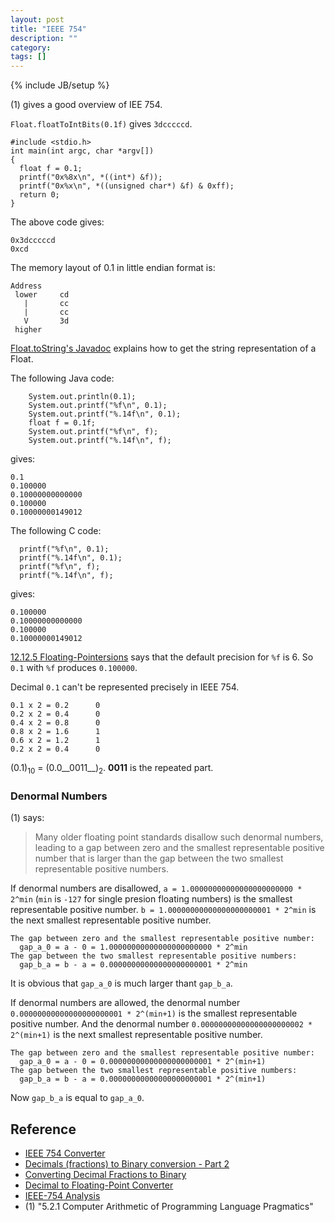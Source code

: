```yaml
---
layout: post
title: "IEEE 754"
description: ""
category: 
tags: []
---
```

{% include JB/setup %}

(1) gives a good overview of IEE 754.

`Float.floatToIntBits(0.1f)` gives `3dcccccd`. 

```
#include <stdio.h>
int main(int argc, char *argv[])
{
  float f = 0.1; 
  printf("0x%8x\n", *((int*) &f));
  printf("0x%x\n", *((unsigned char*) &f) & 0xff);
  return 0;
}
```

The above code gives:

```
0x3dcccccd
0xcd
```

The memory layout of 0.1 in little endian format is:

```
Address
 lower     cd
   |       cc
   |       cc
   V       3d
 higher

```

[Float.toString's Javadoc](https://docs.oracle.com/javase/8/docs/api/java/lang/Float.html#toString-float-)
explains how to get the string representation of a Float.

The following Java code:

```
    System.out.println(0.1);
    System.out.printf("%f\n", 0.1);
    System.out.printf("%.14f\n", 0.1);
    float f = 0.1f;
    System.out.printf("%f\n", f);
    System.out.printf("%.14f\n", f);
```

gives:

```
0.1
0.100000
0.10000000000000
0.100000
0.10000000149012
```

The following C code:

```
  printf("%f\n", 0.1);
  printf("%.14f\n", 0.1);
  printf("%f\n", f);
  printf("%.14f\n", f);
```

gives:

```
0.100000
0.10000000000000
0.100000
0.10000000149012
```
[12.12.5 Floating-Pointersions](http://www.gnu.org/software/libc/manual/html_node/Floating_002dPoint-Conversions.html)
says that the default precision for `%f` is 6. So `0.1` with `%f` produces
`0.100000`.

Decimal `0.1` can't be represented precisely in IEEE 754.

```
0.1 x 2 = 0.2      0
0.2 x 2 = 0.4      0
0.4 x 2 = 0.8      0
0.8 x 2 = 1.6      1
0.6 x 2 = 1.2      1
0.2 x 2 = 0.4      0
```
(0.1)<sub>10</sub> = (0.0__0011__)<sub>2</sub>. __0011__ is the repeated part.

### Denormal Numbers

(1) says:

> Many older floating point standards disallow such denormal numbers, leading to
> a gap between zero and the smallest representable positive number that is
> larger than the gap between the two smallest representable positive numbers.

If denormal numbers are disallowed, `a = 1.00000000000000000000000 * 2^min`
(`min` is `-127` for single presion floating numbers) is the
smallest representable positive number. `b = 1.00000000000000000000001 * 2^min`
is the next smallest representable positive number. 

```
The gap between zero and the smallest representable positive number:  
  gap_a_0 = a - 0 = 1.00000000000000000000000 * 2^min
The gap between the two smallest representable positive numbers:      
  gap_b_a = b - a = 0.00000000000000000000001 * 2^min
```

It is obvious that `gap_a_0` is much larger thant `gap_b_a`.

If denormal numbers are allowed, the denormal number 
`0.00000000000000000000001 * 2^(min+1)` is the smallest representable positive
number. And the denormal number `0.00000000000000000000002 * 2^(min+1)` 
is the next smallest representable positive number.

```
The gap between zero and the smallest representable positive number:  
  gap_a_0 = a - 0 = 0.00000000000000000000001 * 2^(min+1)
The gap between the two smallest representable positive numbers:      
  gap_b_a = b - a = 0.00000000000000000000001 * 2^(min+1)
```

Now `gap_b_a` is equal to `gap_a_0`.

## Reference
- [IEEE 754 Converter](http://www.h-schmidt.net/FloatConverter/IEEE754.html)
- [Decimals (fractions) to Binary conversion - Part 2](https://www.youtube.com/watch?v=BSHFCqbU0fA)
- [Converting Decimal Fractions to Binary](http://cs.furman.edu/digitaldomain/more/ch6/dec_frac_to_bin.htm)
- [Decimal to Floating-Point Converter](http://www.exploringbinary.com/floating-point-converter/)
- [IEEE-754 Analysis](http://babbage.cs.qc.cuny.edu/IEEE-754/)
- (1) "5.2.1 Computer Arithmetic of Programming Language Pragmatics"

